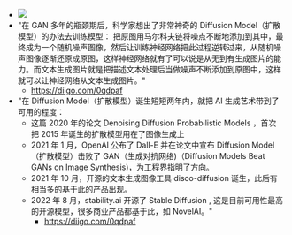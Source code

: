 - ![](https://firebasestorage.googleapis.com/v0/b/firescript-577a2.appspot.com/o/imgs%2Fapp%2Fxinyiheng%2FIaBUE8TygO.png?alt=media&token=beb93ac2-b783-4420-b9ba-5630e04b2c06)
- "在 GAN 多年的瓶颈期后，科学家想出了非常神奇的 Diffusion Model（扩散模型）的办法去训练模型：
把原图用马尔科夫链将噪点不断地添加到其中，最终成为一个随机噪声图像，然后让训练神经网络把此过程逆转过来，从随机噪声图像逐渐还原成原图，这样神经网络就有了可以说是从无到有生成图片的能力。而文本生成图片就是把描述文本处理后当做噪声不断添加到原图中，这样就可以让神经网络从文本生成图片。"
    - https://diigo.com/0qdpaf
- "在 Diffusion Model（扩散模型）诞生短短两年内，就把 AI 生成艺术带到了可用的程度：
    - 这篇 2020 年的论文 Denoising Diffusion Probabilistic Models ，首次把 2015 年诞生的扩散模型用在了图像生成上
    - 2021 年 1 月，OpenAI 公布了 Dall-E 并在论文中宣布 Diffusion Model（扩散模型）击败了 GAN（生成对抗网络)（Diffusion Models Beat GANs on Image Synthesis)，为工程界指明了方向。
    - 2021 年 10 月，开源的文本生成图像工具 disco-diffusion 诞生，此后有相当多的基于此的产品出现。
    - 2022 年 8 月，stability.ai 开源了 Stable Diffusion , 这是目前可用性最高的开源模型，很多商业产品都基于此，如 NovelAI。"
        - https://diigo.com/0qdpaf
